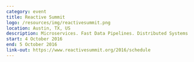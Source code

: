 ```yaml
---
category: event
title: Reactive Summit
logo: /resources/img/reactivesummit.png
location: Austin, TX, US
description: Microservices. Fast Data Pipelines. Distributed Systems
start: 4 October 2016
end: 5 October 2016
link-out: https://www.reactivesummit.org/2016/schedule
---
```

